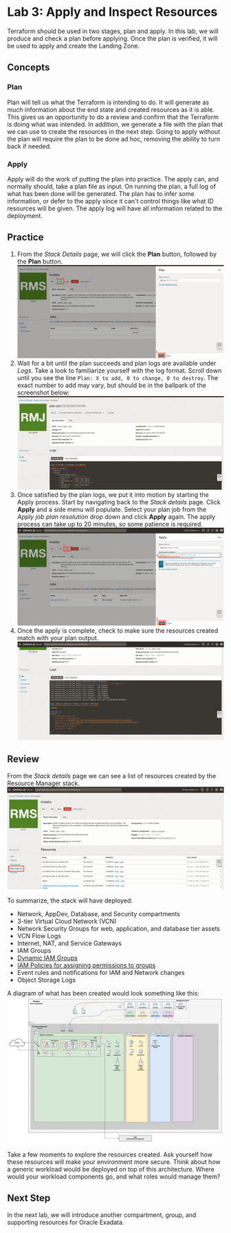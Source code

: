 # Lab 3: Apply and Inspect Resources

Terraform should be used in two stages, plan and apply. In this lab, we will produce and check a plan before applying. Once the plan is verified, it will be used to apply and create the Landing Zone.

## Concepts

### Plan

Plan will tell us what the Terraform is intending to do. It will generate as much information about the end state and created resources as it is able. This gives us an opportunity to do a review and confirm that the Terraform is doing what was intended. In addition, we generate a file with the plan that we can use to create the resources in the next step. Going to apply without the plan will require the plan to be done ad hoc, removing the ability to turn back if needed.

### Apply

Apply will do the work of putting the plan into practice. The apply can, and normally should, take a plan file as input. On running the plan, a full log of what has been done will be generated. The plan has to infer some information, or defer to the apply since it can't control things like what ID resources will be given. The apply log will have all information related to the deployment.

## Practice

1. From the _Stack Details_ page, we will click the __Plan__ button, followed by the __Plan__ button. ![Plan Buttons](images/plan_job.png "Click the plan buttons!")
2. Wait for a bit until the plan succeeds and plan logs are available under _Logs_. Take a look to familiarize yourself with the log format. Scroll down until you see the line `Plan: X to add, 0 to change, 0 to destroy`. The exact number to add may vary, but should be in the ballpark of the screenshot below: ![Plan Log Output](images/plan_output.png "The plan logs content")
3. Once satisfied by the plan logs, we put it into motion by starting the Apply process. Start by navigating back to the _Stack details_ page. Click __Apply__ and a side menu will populate. Select your plan job from the _Apply job plan resolution_ drop down and click __Apply__ again. The apply process can take up to 20 minutes, so some patience is required. ![Apply Job Buttons](images/apply_job.png "Run the apply job")
4. Once the apply is complete, check to make sure the resources created match with your plan output. ![Apply Job Output](images/apply_output.png "Apply logs")

## Review

From the _Stack details_ page we can see a list of resources created by the Resource Manager stack. ![Stack Resources](images/stack_resources.png "Resources created by the stack")

To summarize, the stack will have deployed:

- Network, AppDev, Database, and Security compartments
- 3-tier Virtual Cloud Network (VCN)
- Network Security Groups for web, application, and database tier assets
- VCN Flow Logs
- Internet, NAT, and Service Gateways
- IAM Groups
- [Dynamic IAM Groups](https://docs.oracle.com/en-us/iaas/Content/Identity/Tasks/managingdynamicgroups.htm)
- [IAM Policies for assigning permissions to groups](https://docs.oracle.com/en-us/iaas/Content/Identity/Tasks/managingpolicies.htm)
- Event rules and notifications for IAM and Network changes
- Object Storage Logs

A diagram of what has been created would look something like this: ![Single VCN Landing Zone](images/lab3_Architecture_Single_VCN.png "Lab 3 Current State Diagram")

Take a few moments to explore the resources created. Ask yourself how these resources will make your environment more secure. Think about how a generic workload would be deployed on top of this architecture. Where would your workload components go, and what roles would manage them?

## Next Step

In the next lab, we will introduce another compartment, group, and supporting resources for Oracle Exadata.
